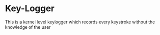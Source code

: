 # Key-Logger
This is a kernel level keylogger which records every keystroke without the knowledge of the user
